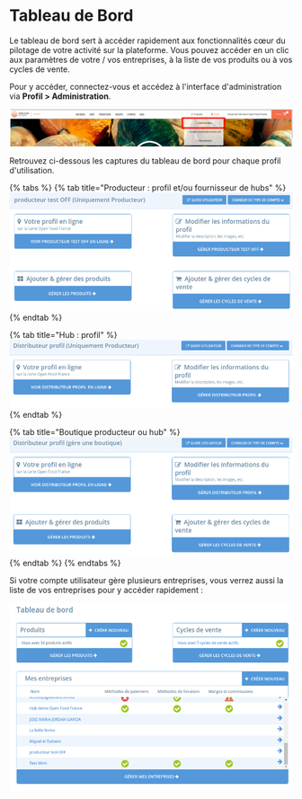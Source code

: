 # Tableau de Bord

Le tableau de bord sert à accéder rapidement aux fonctionnalités cœur du pilotage de votre activité sur la plateforme. Vous pouvez accéder en un clic aux paramètres de votre / vos entreprises, à la liste de vos produits ou à vos cycles de vente.&#x20;

Pour y accéder, connectez-vous et accédez à l'interface d'administration via **Profil > Administration**.&#x20;

![](<../.gitbook/assets/image (60) (1) (1) (1) (1).png>)

Retrouvez ci-dessous les captures du tableau de bord pour chaque profil d'utilisation.

{% tabs %}
{% tab title="Producteur : profil et/ou fournisseur de hubs" %}
![](<../.gitbook/assets/image (39) (1).png>)
{% endtab %}

{% tab title="Hub : profil" %}
![](<../.gitbook/assets/image (50) (1) (1) (1) (1).png>)
{% endtab %}

{% tab title="Boutique producteur ou hub" %}
![](<../.gitbook/assets/image (44) (1) (1) (1).png>)
{% endtab %}
{% endtabs %}

Si votre compte utilisateur gère plusieurs entreprises, vous verrez aussi la liste de vos entreprises pour y accéder rapidement :&#x20;

![](<../.gitbook/assets/image (59) (1) (1) (1).png>)

